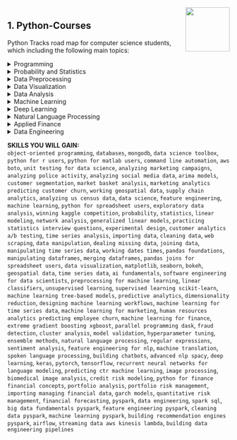 <img align="right" width="100" height="100" src="https://github.com/cs-MohamedAyman/DataCamp-Tracks/blob/master/organizations-logos/datacamp.jpg">

## 1. Python-Courses
Python Tracks road map for computer science students, which including the following main topics:

<details>
	<summary>Programming</summary><table>
	<thead>
		<tr>
			<th width="40%">Course</th>
			<th width="60%">Chapter</th>
			<th>H</th>
			<th>Videos</th>
			<th>Exercises</th>
		</tr>
	</thead>
	<tbody>
			<tr>
				<td rowspan=4 align=center>
<a href="https://learn.datacamp.com/courses/intro-to-python-for-data-science">Introduction to Python</a><br>
				<td align="left">Python Basics</td>
				<td rowspan=4 align="center">4</td>
				<td rowspan=4 align="center">11</td>
				<td rowspan=4 align="center">57</td>
				</td>
			</tr>
			<tr>
				<td align="left">Python Lists</td>
			</tr>
			<tr>
				<td align="left">Functions and Packages</td>
			</tr>
			<tr>
				<td align="left">NumPy</td>
			</tr>
			<tr>
				<td rowspan=4 align=center>
<a href="https://learn.datacamp.com/courses/intermediate-python">Intermediate Python</a><br>
				<td align="left">Dictionaries & Pandas</td>
				<td rowspan=4 align="center">4</td>
				<td rowspan=4 align="center">18</td>
				<td rowspan=4 align="center">87</td>
				</td>
			</tr>
			<tr>
				<td align="left">Logic, Control Flow and Filtering</td>
			</tr>
			<tr>
				<td align="left">Loops</td>
			</tr>
			<tr>
				<td align="left">Case Study: Hacker Statistics</td>
			</tr>
			<tr>
				<td rowspan=3 align=center>
<a href="https://learn.datacamp.com/courses/object-oriented-programming-in-python">Object-Oriented Programming in Python</a><br>
				<td align="left">Inheritance and Polymorphism</td>
				<td rowspan=3 align="center">4</td>
				<td rowspan=3 align="center">13</td>
				<td rowspan=3 align="center">44</td>
				</td>
			</tr>
			<tr>
				<td align="left">Integrating with Standard Python</td>
			</tr>
			<tr>
				<td align="left">Best Practices of Class Design</td>
			</tr>
			<tr>
				<td rowspan=3 align=center>
<a href="https://learn.datacamp.com/courses/writing-functions-in-python">Writing Functions in Python</a><br>
				<td align="left">Context Managers</td>
				<td rowspan=3 align="center">4</td>
				<td rowspan=3 align="center">15</td>
				<td rowspan=3 align="center">46</td>
				</td>
			</tr>
			<tr>
				<td align="left">Decorators</td>
			</tr>
			<tr>
				<td align="left">More on Decorators</td>
			</tr>
			<tr>
				<td rowspan=3 align=center>
<a href="https://learn.datacamp.com/courses/working-with-the-class-system-in-python">Working with the Class System in Python</a><br>
				<td align="left">Deep dive into classes and objects</td>
				<td rowspan=3 align="center">4</td>
				<td rowspan=3 align="center">14</td>
				<td rowspan=3 align="center">48</td>
				</td>
			</tr>
			<tr>
				<td align="left">Fancy classes, fancy objects</td>
			</tr>
			<tr>
				<td align="left">Inheritance, polymorphism and composition</td>
			</tr>
			<tr>
				<td rowspan=3 align=center>
<a href="https://learn.datacamp.com/courses/writing-efficient-python-code">Writing Efficient Python Code</a><br>
				<td align="left">Timing and profiling code</td>
				<td rowspan=3 align="center">4</td>
				<td rowspan=3 align="center">15</td>
				<td rowspan=3 align="center">53</td>
				</td>
			</tr>
			<tr>
				<td align="left">Gaining efficiencies</td>
			</tr>
			<tr>
				<td align="left">Basic pandas optimizations</td>
			</tr>
			<tr>
				<td rowspan=3 align=center>
<a href="https://learn.datacamp.com/courses/practicing-coding-interview-questions-in-python">Practicing Coding Interview Questions in Python</a><br>
				<td align="left">Iterable objects and representatives</td>
				<td rowspan=3 align="center">4</td>
				<td rowspan=3 align="center">16</td>
				<td rowspan=3 align="center">61</td>
				</td>
			</tr>
			<tr>
				<td align="left">Functions and lambda expressions</td>
			</tr>
			<tr>
				<td align="left">Python for scientific computing</td>
			</tr>
			<tr>
				<td rowspan=4 align=center>
<a href="https://learn.datacamp.com/courses/introduction-to-relational-databases-in-python">Introduction to Databases in Python</a><br>
				<td align="left">Applying Filtering, Ordering and Grouping to Queries</td>
				<td rowspan=4 align="center">4</td>
				<td rowspan=4 align="center">20</td>
				<td rowspan=4 align="center">66</td>
				</td>
			</tr>
			<tr>
				<td align="left">Advanced SQLAlchemy Queries</td>
			</tr>
			<tr>
				<td align="left">Creating and Manipulating your own Databases</td>
			</tr>
			<tr>
				<td align="left">Putting it all together</td>
			</tr>
			<tr>
				<td rowspan=3 align=center>
<a href="https://learn.datacamp.com/courses/introduction-to-using-mongodb-for-data-science-with-python">Introduction to MongoDB in Python</a><br>
				<td align="left">Working with Distinct Values and Sets</td>
				<td rowspan=3 align="center">4</td>
				<td rowspan=3 align="center">16</td>
				<td rowspan=3 align="center">60</td>
				</td>
			</tr>
			<tr>
				<td align="left">Get Only What You Need, and Fast</td>
			</tr>
			<tr>
				<td align="left">Aggregation Pipelines: Let the Server Do It For You</td>
			</tr>
			<tr>
				<td rowspan=2 align=center>
<a href="https://learn.datacamp.com/courses/python-data-science-toolbox-part-1">Python Data Science Toolbox (Part 1)</a><br>
				<td align="left">Default arguments, variable-length arguments and scope</td>
				<td rowspan=2 align="center">3</td>
				<td rowspan=2 align="center">12</td>
				<td rowspan=2 align="center">46</td>
				</td>
			</tr>
			<tr>
				<td align="left">Lambda functions and error-handling</td>
			</tr>
			<tr>
				<td rowspan=2 align=center>
<a href="https://learn.datacamp.com/courses/python-data-science-toolbox-part-2">Python Data Science Toolbox (Part 2)</a><br>
				<td align="left">List comprehensions and generators</td>
				<td rowspan=2 align="center">4</td>
				<td rowspan=2 align="center">12</td>
				<td rowspan=2 align="center">46</td>
				</td>
			</tr>
			<tr>
				<td align="left">Bringing it all together!</td>
			</tr>
			<tr>
				<td rowspan=4 align=center>
<a href="https://learn.datacamp.com/courses/data-types-for-data-science-in-python">Data Types for Data Science in Python</a><br>
				<td align="left">Dictionaries - the root of Python</td>
				<td rowspan=4 align="center">4</td>
				<td rowspan=4 align="center">18</td>
				<td rowspan=4 align="center">58</td>
				</td>
			</tr>
			<tr>
				<td align="left">Meet the collections module</td>
			</tr>
			<tr>
				<td align="left">Handling Dates and Times</td>
			</tr>
			<tr>
				<td align="left">Answering Data Science Questions</td>
			</tr>
			<tr>
				<td rowspan=4 align=center>
<a href="https://learn.datacamp.com/courses/python-for-r-users">Python for R Users</a><br>
				<td align="left">Control flow, Loops, and Functions</td>
				<td rowspan=4 align="center">5</td>
				<td rowspan=4 align="center">15</td>
				<td rowspan=4 align="center">57</td>
				</td>
			</tr>
			<tr>
				<td align="left">Pandas</td>
			</tr>
			<tr>
				<td align="left">Plotting</td>
			</tr>
			<tr>
				<td align="left">Capstone</td>
			</tr>
			<tr>
				<td rowspan=3 align=center>
<a href="https://learn.datacamp.com/courses/python-for-matlab-users">Python for MATLAB Users</a><br>
				<td align="left">NumPy and Matplotlib</td>
				<td rowspan=3 align="center">4</td>
				<td rowspan=3 align="center">15</td>
				<td rowspan=3 align="center">51</td>
				</td>
			</tr>
			<tr>
				<td align="left">Dictionaries and pandas</td>
			</tr>
			<tr>
				<td align="left">Control Flow and Loops</td>
			</tr>
			<tr>
				<td rowspan=3 align=center>
<a href="https://learn.datacamp.com/courses/command-line-automation-in-python">Command Line Automation in Python</a><br>
				<td align="left">Shell commands with subprocess</td>
				<td rowspan=3 align="center">4</td>
				<td rowspan=3 align="center">16</td>
				<td rowspan=3 align="center">51</td>
				</td>
			</tr>
			<tr>
				<td align="left">Walking the file system</td>
			</tr>
			<tr>
				<td align="left">Command line functions</td>
			</tr>
			<tr>
				<td rowspan=3 align=center>
<a href="https://learn.datacamp.com/courses/introduction-to-aws-boto-in-python">Introduction to AWS Boto in Python</a><br>
				<td align="left">Sharing Files Securely.</td>
				<td rowspan=3 align="center">4</td>
				<td rowspan=3 align="center">15</td>
				<td rowspan=3 align="center">54</td>
				</td>
			</tr>
			<tr>
				<td align="left">Reporting and Notifying!</td>
			</tr>
			<tr>
				<td align="left">Pattern Rekognition</td>
			</tr>
			<tr>
				<td rowspan=3 align=center>
<a href="https://learn.datacamp.com/courses/unit-testing-for-data-science-in-python">Unit Testing for Data Science in Python</a><br>
				<td align="left">Intermediate unit testing</td>
				<td rowspan=3 align="center">4</td>
				<td rowspan=3 align="center">17</td>
				<td rowspan=3 align="center">55</td>
				</td>
			</tr>
			<tr>
				<td align="left">Test Organization and Execution</td>
			</tr>
			<tr>
				<td align="left">Testing Models, Plots and Much More</td>
			</tr>
	</tbody>
	</table>
</details>
<details>
	<summary>Probability and Statistics</summary><table>
	<thead>
		<tr>
			<th width="40%">Course</th>
			<th width="60%">Chapter</th>
			<th>H</th>
			<th>Videos</th>
			<th>Exercises</th>
		</tr>
	</thead>
	<tbody>
			<tr>
				<td rowspan=3 align=center>
<a href="https://learn.datacamp.com/courses/foundations-of-probability-in-python">Foundations of Probability in Python</a><br>
				<td align="left">Calculate some probabilities</td>
				<td rowspan=3 align="center">5</td>
				<td rowspan=3 align="center">16</td>
				<td rowspan=3 align="center">61</td>
				</td>
			</tr>
			<tr>
				<td align="left">Important probability distributions</td>
			</tr>
			<tr>
				<td align="left">Probability meets statistics</td>
			</tr>
			<tr>
				<td rowspan=3 align=center>
<a href="https://learn.datacamp.com/courses/introduction-to-statistics-in-python">Introduction to Statistics in Python</a><br>
				<td align="left">Random Numbers and Probability</td>
				<td rowspan=3 align="center">4</td>
				<td rowspan=3 align="center">15</td>
				<td rowspan=3 align="center">54</td>
				</td>
			</tr>
			<tr>
				<td align="left">More Distributions and the Central Limit Theorem</td>
			</tr>
			<tr>
				<td align="left">Correlation and Experimental Design</td>
			</tr>
			<tr>
				<td rowspan=3 align=center>
<a href="https://learn.datacamp.com/courses/statistical-simulation-in-python">Statistical Simulation in Python</a><br>
				<td align="left">Probability & data generation process</td>
				<td rowspan=3 align="center">4</td>
				<td rowspan=3 align="center">16</td>
				<td rowspan=3 align="center">58</td>
				</td>
			</tr>
			<tr>
				<td align="left">Resampling methods</td>
			</tr>
			<tr>
				<td align="left">Advanced Applications of Simulation</td>
			</tr>
			<tr>
				<td rowspan=3 align=center>
<a href="https://learn.datacamp.com/courses/statistical-thinking-in-python-part-1">Statistical Thinking in Python (Part 1)</a><br>
				<td align="left">Quantitative exploratory data analysis</td>
				<td rowspan=3 align="center">3</td>
				<td rowspan=3 align="center">18</td>
				<td rowspan=3 align="center">61</td>
				</td>
			</tr>
			<tr>
				<td align="left">Thinking probabilistically-- Discrete variables</td>
			</tr>
			<tr>
				<td align="left">Thinking probabilistically-- Continuous variables</td>
			</tr>
			<tr>
				<td rowspan=4 align=center>
<a href="https://learn.datacamp.com/courses/statistical-thinking-in-python-part-2">Statistical Thinking in Python (Part 2)</a><br>
				<td align="left">Bootstrap confidence intervals</td>
				<td rowspan=4 align="center">4</td>
				<td rowspan=4 align="center">15</td>
				<td rowspan=4 align="center">66</td>
				</td>
			</tr>
			<tr>
				<td align="left">Introduction to hypothesis testing</td>
			</tr>
			<tr>
				<td align="left">Hypothesis test examples</td>
			</tr>
			<tr>
				<td align="left">Putting it all together: a case study</td>
			</tr>
			<tr>
				<td rowspan=3 align=center>
<a href="https://learn.datacamp.com/courses/introduction-to-linear-modeling-in-python">Introduction to Linear Modeling in Python</a><br>
				<td align="left">Building Linear Models</td>
				<td rowspan=3 align="center">4</td>
				<td rowspan=3 align="center">16</td>
				<td rowspan=3 align="center">59</td>
				</td>
			</tr>
			<tr>
				<td align="left">Making Model Predictions</td>
			</tr>
			<tr>
				<td align="left">Estimating Model Parameters</td>
			</tr>
			<tr>
				<td rowspan=3 align=center>
<a href="https://learn.datacamp.com/courses/introduction-to-network-analysis-in-python">Introduction to Network Analysis in Python</a><br>
				<td align="left">Important nodes</td>
				<td rowspan=3 align="center">4</td>
				<td rowspan=3 align="center">14</td>
				<td rowspan=3 align="center">50</td>
				</td>
			</tr>
			<tr>
				<td align="left">Structures</td>
			</tr>
			<tr>
				<td align="left">Bringing it all together</td>
			</tr>
			<tr>
				<td rowspan=3 align=center>
<a href="https://learn.datacamp.com/courses/generalized-linear-models-in-python">Generalized Linear Models in Python</a><br>
				<td align="left">Modeling Binary Data</td>
				<td rowspan=3 align="center">5</td>
				<td rowspan=3 align="center">16</td>
				<td rowspan=3 align="center">59</td>
				</td>
			</tr>
			<tr>
				<td align="left">Modeling Count Data</td>
			</tr>
			<tr>
				<td align="left">Multivariable Logistic Regression</td>
			</tr>
			<tr>
				<td rowspan=3 align=center>
<a href="https://learn.datacamp.com/courses/practicing-statistics-interview-questions-in-python">Practicing Statistics Interview Questions in Python</a><br>
				<td align="left">Exploratory Data Analysis</td>
				<td rowspan=3 align="center">4</td>
				<td rowspan=3 align="center">15</td>
				<td rowspan=3 align="center">46</td>
				</td>
			</tr>
			<tr>
				<td align="left">Statistical Experiments and Significance Testing</td>
			</tr>
			<tr>
				<td align="left">Regression and Classification</td>
			</tr>
			<tr>
				<td rowspan=3 align=center>
<a href="https://learn.datacamp.com/courses/experimental-design-in-python">Experimental Design in Python</a><br>
				<td align="left">Design Considerations in Experimental Design</td>
				<td rowspan=3 align="center">4</td>
				<td rowspan=3 align="center">16</td>
				<td rowspan=3 align="center">53</td>
				</td>
			</tr>
			<tr>
				<td align="left">Sample size, Power analysis, and Effect size</td>
			</tr>
			<tr>
				<td align="left">Testing Normality: Parametric and Non-parametric Tests</td>
			</tr>
			<tr>
				<td rowspan=4 align=center>
<a href="https://learn.datacamp.com/courses/case-studies-in-statistical-thinking">Case Studies in Statistical Thinking</a><br>
				<td align="left">Analysis of results of the 2015 FINA World Swimming Championships</td>
				<td rowspan=4 align="center">4</td>
				<td rowspan=4 align="center">16</td>
				<td rowspan=4 align="center">61</td>
				</td>
			</tr>
			<tr>
				<td align="left">The "Current Controversy" of the 2013 World Championships</td>
			</tr>
			<tr>
				<td align="left">Statistical seismology and the Parkfield region</td>
			</tr>
			<tr>
				<td align="left">Earthquakes and oil mining in Oklahoma</td>
			</tr>
			<tr>
				<td rowspan=3 align=center>
<a href="https://learn.datacamp.com/courses/customer-analytics-and-ab-testing-in-python">Customer Analytics and A/B Testing in Python</a><br>
				<td align="left">Exploring and Visualizing Customer Behavior</td>
				<td rowspan=3 align="center">4</td>
				<td rowspan=3 align="center">16</td>
				<td rowspan=3 align="center">49</td>
				</td>
			</tr>
			<tr>
				<td align="left">The Design and Application of A/B Testing</td>
			</tr>
			<tr>
				<td align="left">Analyzing A/B Testing Results</td>
			</tr>
			<tr>
				<td rowspan=4 align=center>
<a href="https://learn.datacamp.com/courses/time-series-analysis-in-python">Time Series Analysis in Python</a><br>
				<td align="left">Some Simple Time Series</td>
				<td rowspan=4 align="center">4</td>
				<td rowspan=4 align="center">17</td>
				<td rowspan=4 align="center">59</td>
				</td>
			</tr>
			<tr>
				<td align="left">Autoregressive (AR) Models</td>
			</tr>
			<tr>
				<td align="left">Moving Average (MA) and ARMA Models</td>
			</tr>
			<tr>
				<td align="left">Putting It All Together</td>
			</tr>
			<tr>
				<td rowspan=3 align=center>
<a href="https://learn.datacamp.com/courses/intermediate-network-analysis-in-python">Intermediate Network Analysis in Python</a><br>
				<td align="left">Graph projections</td>
				<td rowspan=3 align="center">4</td>
				<td rowspan=3 align="center">13</td>
				<td rowspan=3 align="center">46</td>
				</td>
			</tr>
			<tr>
				<td align="left">Comparing graphs & time-dynamic graphs</td>
			</tr>
			<tr>
				<td align="left">Tying it up!</td>
			</tr>
	</tbody>
	</table>
</details>
<details>
	<summary>Data Preprocessing</summary><table>
	<thead>
		<tr>
			<th width="40%">Course</th>
			<th width="60%">Chapter</th>
			<th>H</th>
			<th>Videos</th>
			<th>Exercises</th>
		</tr>
	</thead>
	<tbody>
			<tr>
				<td rowspan=2 align=center>
<a href="https://learn.datacamp.com/courses/introduction-to-importing-data-in-python">Introduction to Importing Data in Python</a><br>
				<td align="left">Importing data from other file types</td>
				<td rowspan=2 align="center">3</td>
				<td rowspan=2 align="center">15</td>
				<td rowspan=2 align="center">54</td>
				</td>
			</tr>
			<tr>
				<td align="left">Working with relational databases in Python</td>
			</tr>
			<tr>
				<td rowspan=2 align=center>
<a href="https://learn.datacamp.com/courses/intermediate-importing-data-in-python">Intermediate Importing Data in Python</a><br>
				<td align="left">Interacting with APIs to import data from the web</td>
				<td rowspan=2 align="center">2</td>
				<td rowspan=2 align="center">7</td>
				<td rowspan=2 align="center">29</td>
				</td>
			</tr>
			<tr>
				<td align="left">Diving deep into the Twitter API</td>
			</tr>
			<tr>
				<td rowspan=3 align=center>
<a href="https://learn.datacamp.com/courses/streamlined-data-ingestion-with-pandas">Streamlined Data Ingestion with pandas</a><br>
				<td align="left">Importing Data From Excel Files</td>
				<td rowspan=3 align="center">4</td>
				<td rowspan=3 align="center">16</td>
				<td rowspan=3 align="center">53</td>
				</td>
			</tr>
			<tr>
				<td align="left">Importing Data from Databases</td>
			</tr>
			<tr>
				<td align="left">Importing JSON Data and Working with APIs</td>
			</tr>
			<tr>
				<td rowspan=3 align=center>
<a href="https://learn.datacamp.com/courses/cleaning-data-in-python">Cleaning Data in Python</a><br>
				<td align="left">Text and categorical data problems</td>
				<td rowspan=3 align="center">4</td>
				<td rowspan=3 align="center">13</td>
				<td rowspan=3 align="center">44</td>
				</td>
			</tr>
			<tr>
				<td align="left">Advanced data problems</td>
			</tr>
			<tr>
				<td align="left">Record linkage</td>
			</tr>
			<tr>
				<td rowspan=3 align=center>
<a href="https://learn.datacamp.com/courses/web-scraping-with-python">Web Scraping in Python</a><br>
				<td align="left">XPaths and Selectors</td>
				<td rowspan=3 align="center">4</td>
				<td rowspan=3 align="center">17</td>
				<td rowspan=3 align="center">56</td>
				</td>
			</tr>
			<tr>
				<td align="left">CSS Locators, Chaining, and Responses</td>
			</tr>
			<tr>
				<td align="left">Spiders</td>
			</tr>
			<tr>
				<td rowspan=3 align=center>
<a href="https://learn.datacamp.com/courses/data-manipulation-with-pandas">Data Manipulation with pandas</a><br>
				<td align="left">Aggregating Data</td>
				<td rowspan=3 align="center">4</td>
				<td rowspan=3 align="center">15</td>
				<td rowspan=3 align="center">56</td>
				</td>
			</tr>
			<tr>
				<td align="left">Slicing and Indexing</td>
			</tr>
			<tr>
				<td align="left">Creating and Visualizing DataFrames</td>
			</tr>
			<tr>
				<td rowspan=3 align=center>
<a href="https://learn.datacamp.com/courses/dealing-with-missing-data-in-python">Dealing with Missing Data in Python</a><br>
				<td align="left">Does Missingness Have A Pattern?</td>
				<td rowspan=3 align="center">4</td>
				<td rowspan=3 align="center">14</td>
				<td rowspan=3 align="center">46</td>
				</td>
			</tr>
			<tr>
				<td align="left">Imputation Techniques</td>
			</tr>
			<tr>
				<td align="left">Advanced Imputation Techniques</td>
			</tr>
			<tr>
				<td rowspan=3 align=center>
<a href="https://learn.datacamp.com/courses/joining-data-with-pandas">Joining Data with pandas</a><br>
				<td align="left">Merging Tables With Different Join Types</td>
				<td rowspan=3 align="center">4</td>
				<td rowspan=3 align="center">15</td>
				<td rowspan=3 align="center">52</td>
				</td>
			</tr>
			<tr>
				<td align="left">Advanced Merging and Concatenating</td>
			</tr>
			<tr>
				<td align="left">Merging Ordered and Time-Series Data</td>
			</tr>
			<tr>
				<td rowspan=3 align=center>
<a href="https://learn.datacamp.com/courses/manipulating-time-series-data-in-python">Manipulating Time Series Data in Python</a><br>
				<td align="left">Basic Time Series Metrics & Resampling</td>
				<td rowspan=3 align="center">4</td>
				<td rowspan=3 align="center">16</td>
				<td rowspan=3 align="center">55</td>
				</td>
			</tr>
			<tr>
				<td align="left">Window Functions: Rolling & Expanding Metrics</td>
			</tr>
			<tr>
				<td align="left">Putting it all together: Building a value-weighted index</td>
			</tr>
			<tr>
				<td rowspan=3 align=center>
<a href="https://learn.datacamp.com/courses/working-with-dates-and-times-in-python">Working with Dates and Times in Python</a><br>
				<td align="left">Combining Dates and Times</td>
				<td rowspan=3 align="center">4</td>
				<td rowspan=3 align="center">14</td>
				<td rowspan=3 align="center">48</td>
				</td>
			</tr>
			<tr>
				<td align="left">Time Zones and Daylight Saving</td>
			</tr>
			<tr>
				<td align="left">Easy and Powerful: Dates and Times in Pandas</td>
			</tr>
			<tr>
				<td rowspan=3 align=center>
<a href="https://learn.datacamp.com/courses/writing-efficient-code-with-pandas">Writing Efficient Code with pandas</a><br>
				<td align="left">Replacing values in a DataFrame</td>
				<td rowspan=3 align="center">4</td>
				<td rowspan=3 align="center">14</td>
				<td rowspan=3 align="center">45</td>
				</td>
			</tr>
			<tr>
				<td align="left">Efficient iterating</td>
			</tr>
			<tr>
				<td align="left">Data manipulation using .groupby()</td>
			</tr>
			<tr>
				<td rowspan=3 align=center>
<a href="https://learn.datacamp.com/courses/pandas-foundations">pandas Foundations</a><br>
				<td align="left">Exploratory data analysis</td>
				<td rowspan=3 align="center">4</td>
				<td rowspan=3 align="center">15</td>
				<td rowspan=3 align="center">62</td>
				</td>
			</tr>
			<tr>
				<td align="left">Time series in pandas</td>
			</tr>
			<tr>
				<td align="left">Case Study - Sunlight in Austin</td>
			</tr>
			<tr>
				<td rowspan=4 align=center>
<a href="https://learn.datacamp.com/courses/manipulating-dataframes-with-pandas">Manipulating DataFrames with pandas</a><br>
				<td align="left">Advanced indexing</td>
				<td rowspan=4 align="center">4</td>
				<td rowspan=4 align="center">19</td>
				<td rowspan=4 align="center">75</td>
				</td>
			</tr>
			<tr>
				<td align="left">Rearranging and reshaping data</td>
			</tr>
			<tr>
				<td align="left">Grouping data</td>
			</tr>
			<tr>
				<td align="left">Bringing it all together</td>
			</tr>
			<tr>
				<td rowspan=3 align=center>
<a href="https://learn.datacamp.com/courses/merging-dataframes-with-pandas">Merging DataFrames with pandas</a><br>
				<td align="left">Concatenating data</td>
				<td rowspan=3 align="center">4</td>
				<td rowspan=3 align="center">14</td>
				<td rowspan=3 align="center">56</td>
				</td>
			</tr>
			<tr>
				<td align="left">Merging data</td>
			</tr>
			<tr>
				<td align="left">Case Study - Summer Olympics</td>
			</tr>
			<tr>
				<td rowspan=3 align=center>
<a href="https://learn.datacamp.com/courses/pandas-joins-for-spreadsheet-users">Pandas Joins for Spreadsheet Users</a><br>
				<td align="left">VLOOKUP-style joins</td>
				<td rowspan=3 align="center">4</td>
				<td rowspan=3 align="center">12</td>
				<td rowspan=3 align="center">44</td>
				</td>
			</tr>
			<tr>
				<td align="left">One-to-many joins</td>
			</tr>
			<tr>
				<td align="left">Advanced joins</td>
			</tr>
	</tbody>
	</table>
</details>
<details>
	<summary>Data Visualization</summary><table>
	<thead>
		<tr>
			<th width="40%">Course</th>
			<th width="60%">Chapter</th>
			<th>H</th>
			<th>Videos</th>
			<th>Exercises</th>
		</tr>
	</thead>
	<tbody>
			<tr>
				<td rowspan=3 align=center>
<a href="https://learn.datacamp.com/courses/introduction-to-data-visualization-in-python">Introduction to Data Visualization in Python</a><br>
				<td align="left">Plotting 2D arrays</td>
				<td rowspan=3 align="center">4</td>
				<td rowspan=3 align="center">14</td>
				<td rowspan=3 align="center">58</td>
				</td>
			</tr>
			<tr>
				<td align="left">Statistical plots with Seaborn</td>
			</tr>
			<tr>
				<td align="left">Analyzing time series and images</td>
			</tr>
			<tr>
				<td rowspan=3 align=center>
<a href="https://learn.datacamp.com/courses/introduction-to-data-visualization-with-matplotlib">Introduction to Data Visualization with Matplotlib</a><br>
				<td align="left">Plotting time-series</td>
				<td rowspan=3 align="center">4</td>
				<td rowspan=3 align="center">14</td>
				<td rowspan=3 align="center">44</td>
				</td>
			</tr>
			<tr>
				<td align="left">Quantitative comparisons and statistical visualizations</td>
			</tr>
			<tr>
				<td align="left">Sharing visualizations with others</td>
			</tr>
			<tr>
				<td rowspan=3 align=center>
<a href="https://learn.datacamp.com/courses/introduction-to-data-visualization-with-seaborn">Introduction to Data Visualization with Seaborn</a><br>
				<td align="left">Visualizing Two Quantitative Variables</td>
				<td rowspan=3 align="center">4</td>
				<td rowspan=3 align="center">14</td>
				<td rowspan=3 align="center">44</td>
				</td>
			</tr>
			<tr>
				<td align="left">Visualizing a Categorical and a Quantitative Variable</td>
			</tr>
			<tr>
				<td align="left">Customizing Seaborn Plots</td>
			</tr>
			<tr>
				<td rowspan=3 align=center>
<a href="https://learn.datacamp.com/courses/intermediate-data-visualization-with-seaborn">Intermediate Data Visualization with Seaborn</a><br>
				<td align="left">Customizing Seaborn Plots</td>
				<td rowspan=3 align="center">4</td>
				<td rowspan=3 align="center">13</td>
				<td rowspan=3 align="center">50</td>
				</td>
			</tr>
			<tr>
				<td align="left">Additional Plot Types</td>
			</tr>
			<tr>
				<td align="left">Creating Plots on Data Aware Grids</td>
			</tr>
			<tr>
				<td rowspan=3 align=center>
<a href="https://learn.datacamp.com/courses/improving-your-data-visualizations-in-python">Improving Your Data Visualizations in Python</a><br>
				<td align="left">Using color in your visualizations</td>
				<td rowspan=3 align="center">4</td>
				<td rowspan=3 align="center">15</td>
				<td rowspan=3 align="center">54</td>
				</td>
			</tr>
			<tr>
				<td align="left">Showing uncertainty</td>
			</tr>
			<tr>
				<td align="left">Visualization in the data science workflow</td>
			</tr>
			<tr>
				<td rowspan=3 align=center>
<a href="https://learn.datacamp.com/courses/interactive-data-visualization-with-bokeh">Interactive Data Visualization with Bokeh</a><br>
				<td align="left">Layouts, Interactions, and Annotations</td>
				<td rowspan=3 align="center">4</td>
				<td rowspan=3 align="center">17</td>
				<td rowspan=3 align="center">63</td>
				</td>
			</tr>
			<tr>
				<td align="left">Building interactive apps with Bokeh</td>
			</tr>
			<tr>
				<td align="left">Putting It All Together! A Case Study</td>
			</tr>
			<tr>
				<td rowspan=3 align=center>
<a href="https://learn.datacamp.com/courses/visualizing-geospatial-data-in-python">Visualizing Geospatial Data in Python</a><br>
				<td align="left">Creating and joining GeoDataFrames</td>
				<td rowspan=3 align="center">4</td>
				<td rowspan=3 align="center">14</td>
				<td rowspan=3 align="center">51</td>
				</td>
			</tr>
			<tr>
				<td align="left">GeoSeries and folium</td>
			</tr>
			<tr>
				<td align="left">Creating a choropleth building permit density in Nashville</td>
			</tr>
			<tr>
				<td rowspan=4 align=center>
<a href="https://learn.datacamp.com/courses/visualizing-time-series-data-in-python">Visualizing Time Series Data in Python</a><br>
				<td align="left">Summary Statistics and Diagnostics</td>
				<td rowspan=4 align="center">4</td>
				<td rowspan=4 align="center">17</td>
				<td rowspan=4 align="center">59</td>
				</td>
			</tr>
			<tr>
				<td align="left">Seasonality, Trend and Noise</td>
			</tr>
			<tr>
				<td align="left">Work with Multiple Time Series</td>
			</tr>
			<tr>
				<td align="left">Case Study</td>
			</tr>
	</tbody>
	</table>
</details>
<details>
	<summary>Data Analysis</summary><table>
	<thead>
		<tr>
			<th width="40%">Course</th>
			<th width="60%">Chapter</th>
			<th>H</th>
			<th>Videos</th>
			<th>Exercises</th>
		</tr>
	</thead>
	<tbody>
			<tr>
				<td rowspan=3 align=center>
<a href="https://learn.datacamp.com/courses/analyzing-marketing-campaigns-with-pandas">Analyzing Marketing Campaigns with pandas</a><br>
				<td align="left">Exploratory Analysis & Summary Statistics</td>
				<td rowspan=3 align="center">4</td>
				<td rowspan=3 align="center">14</td>
				<td rowspan=3 align="center">53</td>
				</td>
			</tr>
			<tr>
				<td align="left">Conversion Attribution</td>
			</tr>
			<tr>
				<td align="left">Personalization A/B Test</td>
			</tr>
			<tr>
				<td rowspan=3 align=center>
<a href="https://learn.datacamp.com/courses/analyzing-police-activity-with-pandas">Analyzing Police Activity with pandas</a><br>
				<td align="left">Exploring the relationship between gender and policing</td>
				<td rowspan=3 align="center">4</td>
				<td rowspan=3 align="center">16</td>
				<td rowspan=3 align="center">50</td>
				</td>
			</tr>
			<tr>
				<td align="left">Visual exploratory data analysis</td>
			</tr>
			<tr>
				<td align="left">Analyzing the effect of weather on policing</td>
			</tr>
			<tr>
				<td rowspan=3 align=center>
<a href="https://learn.datacamp.com/courses/analyzing-social-media-data-in-python">Analyzing Social Media Data in Python</a><br>
				<td align="left">Processing Twitter text</td>
				<td rowspan=3 align="center">4</td>
				<td rowspan=3 align="center">14</td>
				<td rowspan=3 align="center">51</td>
				</td>
			</tr>
			<tr>
				<td align="left">Twitter Networks</td>
			</tr>
			<tr>
				<td align="left">Putting Twitter data on the map</td>
			</tr>
			<tr>
				<td rowspan=3 align=center>
<a href="https://learn.datacamp.com/courses/arima-models-in-python">ARIMA Models in Python</a><br>
				<td align="left">Fitting the Future</td>
				<td rowspan=3 align="center">4</td>
				<td rowspan=3 align="center">15</td>
				<td rowspan=3 align="center">57</td>
				</td>
			</tr>
			<tr>
				<td align="left">The Best of the Best Models</td>
			</tr>
			<tr>
				<td align="left">Seasonal ARIMA Models</td>
			</tr>
			<tr>
				<td rowspan=3 align=center>
<a href="https://learn.datacamp.com/courses/customer-segmentation-in-python">Customer Segmentation in Python</a><br>
				<td align="left">Recency, Frequency, Monetary Value analysis</td>
				<td rowspan=3 align="center">4</td>
				<td rowspan=3 align="center">17</td>
				<td rowspan=3 align="center">55</td>
				</td>
			</tr>
			<tr>
				<td align="left">Data pre-processing for clustering</td>
			</tr>
			<tr>
				<td align="left">Customer Segmentation with K-means</td>
			</tr>
			<tr>
				<td rowspan=3 align=center>
<a href="https://learn.datacamp.com/courses/market-basket-analysis-in-python">Market Basket Analysis in Python</a><br>
				<td align="left">Association Rules</td>
				<td rowspan=3 align="center">4</td>
				<td rowspan=3 align="center">15</td>
				<td rowspan=3 align="center">52</td>
				</td>
			</tr>
			<tr>
				<td align="left">Aggregation and Pruning</td>
			</tr>
			<tr>
				<td align="left">Visualizing Rules</td>
			</tr>
			<tr>
				<td rowspan=3 align=center>
<a href="https://learn.datacamp.com/courses/marketing-analytics-predicting-customer-churn-in-python">Marketing Analytics: Predicting Customer Churn in Python</a><br>
				<td align="left">Preprocessing for Churn Modeling</td>
				<td rowspan=3 align="center">4</td>
				<td rowspan=3 align="center">13</td>
				<td rowspan=3 align="center">45</td>
				</td>
			</tr>
			<tr>
				<td align="left">Churn Prediction</td>
			</tr>
			<tr>
				<td align="left">Model Tuning</td>
			</tr>
			<tr>
				<td rowspan=3 align=center>
<a href="https://learn.datacamp.com/courses/working-with-geospatial-data-in-python">Working with Geospatial Data in Python</a><br>
				<td align="left">Spatial relationships</td>
				<td rowspan=3 align="center">4</td>
				<td rowspan=3 align="center">16</td>
				<td rowspan=3 align="center">53</td>
				</td>
			</tr>
			<tr>
				<td align="left">Projecting and transforming geometries</td>
			</tr>
			<tr>
				<td align="left">Putting it all together - Artisanal mining sites case study</td>
			</tr>
			<tr>
				<td rowspan=3 align=center>
<a href="https://learn.datacamp.com/courses/supply-chain-analytics-in-python">Supply Chain Analytics in Python</a><br>
				<td align="left">Modeling in PuLP</td>
				<td rowspan=3 align="center">4</td>
				<td rowspan=3 align="center">16</td>
				<td rowspan=3 align="center">48</td>
				</td>
			</tr>
			<tr>
				<td align="left">Solve and evaluate model</td>
			</tr>
			<tr>
				<td align="left">Sensitivity and simulation testing of model</td>
			</tr>
			<tr>
				<td rowspan=3 align=center>
<a href="https://learn.datacamp.com/courses/intermediate-predictive-analytics-in-python">Intermediate Predictive Analytics in Python</a><br>
				<td align="left">Creating variables</td>
				<td rowspan=3 align="center">4</td>
				<td rowspan=3 align="center">15</td>
				<td rowspan=3 align="center">56</td>
				</td>
			</tr>
			<tr>
				<td align="left">Data preparation</td>
			</tr>
			<tr>
				<td align="left">Advanced base table concepts</td>
			</tr>
			<tr>
				<td rowspan=3 align=center>
<a href="https://learn.datacamp.com/courses/analyzing-us-census-data-in-python">Analyzing US Census Data in Python</a><br>
				<td align="left">American Community Survey</td>
				<td rowspan=3 align="center">5</td>
				<td rowspan=3 align="center">16</td>
				<td rowspan=3 align="center">57</td>
				</td>
			</tr>
			<tr>
				<td align="left">Measuring Segregation</td>
			</tr>
			<tr>
				<td align="left">Exploring Census Topics</td>
			</tr>
			<tr>
				<td rowspan=3 align=center>
<a href="https://learn.datacamp.com/courses/introduction-to-data-science-in-python">Introduction to Data Science in Python</a><br>
				<td align="left">Loading Data in pandas</td>
				<td rowspan=3 align="center">4</td>
				<td rowspan=3 align="center">13</td>
				<td rowspan=3 align="center">44</td>
				</td>
			</tr>
			<tr>
				<td align="left">Plotting Data with matplotlib</td>
			</tr>
			<tr>
				<td align="left">Different Types of Plots</td>
			</tr>
			<tr>
				<td rowspan=3 align=center>
<a href="https://learn.datacamp.com/courses/feature-engineering-for-machine-learning-in-python">Feature Engineering for Machine Learning in Python</a><br>
				<td align="left">Dealing with Messy Data</td>
				<td rowspan=3 align="center">4</td>
				<td rowspan=3 align="center">16</td>
				<td rowspan=3 align="center">53</td>
				</td>
			</tr>
			<tr>
				<td align="left">Conforming to Statistical Assumptions</td>
			</tr>
			<tr>
				<td align="left">Dealing with Text Data</td>
			</tr>
			<tr>
				<td rowspan=3 align=center>
<a href="https://learn.datacamp.com/courses/creating-robust-workflows-in-python">Creating Robust Workflows in Python</a><br>
				<td align="left">Documentation and Tests</td>
				<td rowspan=3 align="center">4</td>
				<td rowspan=3 align="center">16</td>
				<td rowspan=3 align="center">47</td>
				</td>
			</tr>
			<tr>
				<td align="left">Shell superpowers</td>
			</tr>
			<tr>
				<td align="left">Projects, pipelines, and parallelism</td>
			</tr>
			<tr>
				<td rowspan=3 align=center>
<a href="https://learn.datacamp.com/courses/python-for-spreadsheet-users">Python for Spreadsheet Users</a><br>
				<td align="left">Pivoting in Python</td>
				<td rowspan=3 align="center">4</td>
				<td rowspan=3 align="center">13</td>
				<td rowspan=3 align="center">48</td>
				</td>
			</tr>
			<tr>
				<td align="left">Working with Multiple Sheets</td>
			</tr>
			<tr>
				<td align="left">Plotting Data</td>
			</tr>
			<tr>
				<td rowspan=3 align=center>
<a href="https://learn.datacamp.com/courses/exploratory-data-analysis-in-python">Exploratory Data Analysis in Python</a><br>
				<td align="left">Distributions</td>
				<td rowspan=3 align="center">4</td>
				<td rowspan=3 align="center">16</td>
				<td rowspan=3 align="center">52</td>
				</td>
			</tr>
			<tr>
				<td align="left">Relationships</td>
			</tr>
			<tr>
				<td align="left">Multivariate Thinking</td>
			</tr>
			<tr>
				<td rowspan=3 align=center>
<a href="https://learn.datacamp.com/courses/winning-a-kaggle-competition-in-python">Winning a Kaggle Competition in Python</a><br>
				<td align="left">Dive into the Competition</td>
				<td rowspan=3 align="center">4</td>
				<td rowspan=3 align="center">16</td>
				<td rowspan=3 align="center">52</td>
				</td>
			</tr>
			<tr>
				<td align="left">Feature Engineering</td>
			</tr>
			<tr>
				<td align="left">Modeling</td>
			</tr>
	</tbody>
	</table>
</details>
<details>
	<summary>Machine Learning</summary><table>
	<thead>
		<tr>
			<th width="40%">Course</th>
			<th width="60%">Chapter</th>
			<th>H</th>
			<th>Videos</th>
			<th>Exercises</th>
		</tr>
	</thead>
	<tbody>
			<tr>
				<td rowspan=3 align=center>
<a href="https://learn.datacamp.com/courses/ai-fundamentals">AI Fundamentals</a><br>
				<td align="left">Supervised Learning</td>
				<td rowspan=3 align="center">4</td>
				<td rowspan=3 align="center">14</td>
				<td rowspan=3 align="center">49</td>
				</td>
			</tr>
			<tr>
				<td align="left">Unsupervised Learning</td>
			</tr>
			<tr>
				<td align="left">Deep Learning & Beyond</td>
			</tr>
			<tr>
				<td rowspan=3 align=center>
<a href="https://learn.datacamp.com/courses/software-engineering-for-data-scientists-in-python">Software Engineering for Data Scientists in Python</a><br>
				<td align="left">Writing a Python Module</td>
				<td rowspan=3 align="center">4</td>
				<td rowspan=3 align="center">15</td>
				<td rowspan=3 align="center">51</td>
				</td>
			</tr>
			<tr>
				<td align="left">Utilizing Classes</td>
			</tr>
			<tr>
				<td align="left">Maintainability</td>
			</tr>
			<tr>
				<td rowspan=4 align=center>
<a href="https://learn.datacamp.com/courses/preprocessing-for-machine-learning-in-python">Preprocessing for Machine Learning in Python</a><br>
				<td align="left">Standardizing Data</td>
				<td rowspan=4 align="center">4</td>
				<td rowspan=4 align="center">20</td>
				<td rowspan=4 align="center">62</td>
				</td>
			</tr>
			<tr>
				<td align="left">Feature Engineering</td>
			</tr>
			<tr>
				<td align="left">Selecting features for modeling</td>
			</tr>
			<tr>
				<td align="left">Putting it all together</td>
			</tr>
			<tr>
				<td rowspan=3 align=center>
<a href="https://learn.datacamp.com/courses/linear-classifiers-in-python">Linear Classifiers in Python</a><br>
				<td align="left">Loss functions</td>
				<td rowspan=3 align="center">4</td>
				<td rowspan=3 align="center">13</td>
				<td rowspan=3 align="center">44</td>
				</td>
			</tr>
			<tr>
				<td align="left">Logistic regression</td>
			</tr>
			<tr>
				<td align="left">Support Vector Machines</td>
			</tr>
			<tr>
				<td rowspan=3 align=center>
<a href="https://learn.datacamp.com/courses/unsupervised-learning-in-python">Unsupervised Learning in Python</a><br>
				<td align="left">Visualization with hierarchical clustering and t-SNE</td>
				<td rowspan=3 align="center">4</td>
				<td rowspan=3 align="center">13</td>
				<td rowspan=3 align="center">52</td>
				</td>
			</tr>
			<tr>
				<td align="left">Decorrelating your data and dimension reduction</td>
			</tr>
			<tr>
				<td align="left">Discovering interpretable features</td>
			</tr>
			<tr>
				<td rowspan=3 align=center>
<a href="https://learn.datacamp.com/courses/supervised-learning-with-scikit-learn">Supervised Learning with scikit-learn</a><br>
				<td align="left">Regression</td>
				<td rowspan=3 align="center">4</td>
				<td rowspan=3 align="center">17</td>
				<td rowspan=3 align="center">54</td>
				</td>
			</tr>
			<tr>
				<td align="left">Fine-tuning your model</td>
			</tr>
			<tr>
				<td align="left">Preprocessing and pipelines</td>
			</tr>
			<tr>
				<td rowspan=4 align=center>
<a href="https://learn.datacamp.com/courses/machine-learning-with-tree-based-models-in-python">Machine Learning with Tree-Based Models in Python</a><br>
				<td align="left">The Bias-Variance Tradeoff</td>
				<td rowspan=4 align="center">5</td>
				<td rowspan=4 align="center">15</td>
				<td rowspan=4 align="center">57</td>
				</td>
			</tr>
			<tr>
				<td align="left">Bagging and Random Forests</td>
			</tr>
			<tr>
				<td align="left">Boosting</td>
			</tr>
			<tr>
				<td align="left">Model Tuning</td>
			</tr>
			<tr>
				<td rowspan=3 align=center>
<a href="https://learn.datacamp.com/courses/introduction-to-predictive-analytics-in-python">Introduction to Predictive Analytics in Python</a><br>
				<td align="left">Forward stepwise variable selection for logistic regression</td>
				<td rowspan=3 align="center">4</td>
				<td rowspan=3 align="center">14</td>
				<td rowspan=3 align="center">52</td>
				</td>
			</tr>
			<tr>
				<td align="left">Explaining model performance to business</td>
			</tr>
			<tr>
				<td align="left">Interpreting and explaining models</td>
			</tr>
			<tr>
				<td rowspan=3 align=center>
<a href="https://learn.datacamp.com/courses/dimensionality-reduction-in-python">Dimensionality Reduction in Python</a><br>
				<td align="left">Feature selection I, selecting for feature information</td>
				<td rowspan=3 align="center">4</td>
				<td rowspan=3 align="center">16</td>
				<td rowspan=3 align="center">58</td>
				</td>
			</tr>
			<tr>
				<td align="left">Feature selection II, selecting for model accuracy</td>
			</tr>
			<tr>
				<td align="left">Feature extraction</td>
			</tr>
			<tr>
				<td rowspan=3 align=center>
<a href="https://learn.datacamp.com/courses/designing-machine-learning-workflows-in-python">Designing Machine Learning Workflows in Python</a><br>
				<td align="left">The Human in the Loop</td>
				<td rowspan=3 align="center">4</td>
				<td rowspan=3 align="center">16</td>
				<td rowspan=3 align="center">51</td>
				</td>
			</tr>
			<tr>
				<td align="left">Model Lifecycle Management</td>
			</tr>
			<tr>
				<td align="left">Unsupervised Workflows</td>
			</tr>
			<tr>
				<td rowspan=3 align=center>
<a href="https://learn.datacamp.com/courses/case-study-school-budgeting-with-machine-learning-in-python">Case Study: School Budgeting with Machine Learning in Python</a><br>
				<td align="left">Creating a simple first model</td>
				<td rowspan=3 align="center">4</td>
				<td rowspan=3 align="center">15</td>
				<td rowspan=3 align="center">51</td>
				</td>
			</tr>
			<tr>
				<td align="left">Improving your model</td>
			</tr>
			<tr>
				<td align="left">Learning from the experts</td>
			</tr>
			<tr>
				<td rowspan=3 align=center>
<a href="https://learn.datacamp.com/courses/machine-learning-for-time-series-data-in-python">Machine Learning for Time Series Data in Python</a><br>
				<td align="left">Time Series as Inputs to a Model</td>
				<td rowspan=3 align="center">4</td>
				<td rowspan=3 align="center">13</td>
				<td rowspan=3 align="center">53</td>
				</td>
			</tr>
			<tr>
				<td align="left">Predicting Time Series Data</td>
			</tr>
			<tr>
				<td align="left">Validating and Inspecting Time Series Models</td>
			</tr>
			<tr>
				<td rowspan=3 align=center>
<a href="https://learn.datacamp.com/courses/machine-learning-for-marketing-in-python">Machine Learning for Marketing in Python</a><br>
				<td align="left">Churn prediction and drivers</td>
				<td rowspan=3 align="center">4</td>
				<td rowspan=3 align="center">16</td>
				<td rowspan=3 align="center">53</td>
				</td>
			</tr>
			<tr>
				<td align="left">Customer Lifetime Value (CLV) prediction</td>
			</tr>
			<tr>
				<td align="left">Customer segmentation</td>
			</tr>
			<tr>
				<td rowspan=3 align=center>
<a href="https://learn.datacamp.com/courses/human-resources-analytics-predicting-employee-churn-in-python">Human Resources Analytics: Predicting Employee Churn in Python</a><br>
				<td align="left">Predicting employee turnover</td>
				<td rowspan=3 align="center">4</td>
				<td rowspan=3 align="center">14</td>
				<td rowspan=3 align="center">44</td>
				</td>
			</tr>
			<tr>
				<td align="left">Evaluating the turnover prediction model</td>
			</tr>
			<tr>
				<td align="left">Choosing the best turnover prediction model</td>
			</tr>
			<tr>
				<td rowspan=3 align=center>
<a href="https://learn.datacamp.com/courses/machine-learning-for-finance-in-python">Machine Learning for Finance in Python</a><br>
				<td align="left">Machine learning tree methods</td>
				<td rowspan=3 align="center">4</td>
				<td rowspan=3 align="center">15</td>
				<td rowspan=3 align="center">59</td>
				</td>
			</tr>
			<tr>
				<td align="left">Neural networks and KNN</td>
			</tr>
			<tr>
				<td align="left">Machine learning with modern portfolio theory</td>
			</tr>
			<tr>
				<td rowspan=3 align=center>
<a href="https://learn.datacamp.com/courses/extreme-gradient-boosting-with-xgboost">Extreme Gradient Boosting with XGBoost</a><br>
				<td align="left">Regression with XGBoost</td>
				<td rowspan=3 align="center">4</td>
				<td rowspan=3 align="center">16</td>
				<td rowspan=3 align="center">49</td>
				</td>
			</tr>
			<tr>
				<td align="left">Fine-tuning your XGBoost model</td>
			</tr>
			<tr>
				<td align="left">Using XGBoost in pipelines</td>
			</tr>
			<tr>
				<td rowspan=4 align=center>
<a href="https://learn.datacamp.com/courses/parallel-programming-with-dask-in-python">Parallel Programming with Dask in Python</a><br>
				<td align="left">Working with Dask Arrays</td>
				<td rowspan=4 align="center">4</td>
				<td rowspan=4 align="center">17</td>
				<td rowspan=4 align="center">58</td>
				</td>
			</tr>
			<tr>
				<td align="left">Working with Dask DataFrames</td>
			</tr>
			<tr>
				<td align="left">Working with Dask Bags for Unstructured Data</td>
			</tr>
			<tr>
				<td align="left">Case Study: Analyzing Flight Delays</td>
			</tr>
			<tr>
				<td rowspan=3 align=center>
<a href="https://learn.datacamp.com/courses/fraud-detection-in-python">Fraud Detection in Python</a><br>
				<td align="left">Fraud detection using labeled data</td>
				<td rowspan=3 align="center">4</td>
				<td rowspan=3 align="center">16</td>
				<td rowspan=3 align="center">57</td>
				</td>
			</tr>
			<tr>
				<td align="left">Fraud detection using unlabeled data</td>
			</tr>
			<tr>
				<td align="left">Fraud detection using text</td>
			</tr>
			<tr>
				<td rowspan=3 align=center>
<a href="https://learn.datacamp.com/courses/cluster-analysis-in-python">Cluster Analysis in Python</a><br>
				<td align="left">Hierarchical Clustering</td>
				<td rowspan=3 align="center">4</td>
				<td rowspan=3 align="center">14</td>
				<td rowspan=3 align="center">46</td>
				</td>
			</tr>
			<tr>
				<td align="left">K-Means Clustering</td>
			</tr>
			<tr>
				<td align="left">Clustering in Real World</td>
			</tr>
			<tr>
				<td rowspan=3 align=center>
<a href="https://learn.datacamp.com/courses/model-validation-in-python">Model Validation in Python</a><br>
				<td align="left">Validation Basics</td>
				<td rowspan=3 align="center">4</td>
				<td rowspan=3 align="center">15</td>
				<td rowspan=3 align="center">47</td>
				</td>
			</tr>
			<tr>
				<td align="left">Cross Validation</td>
			</tr>
			<tr>
				<td align="left">Selecting the best model with Hyperparameter tuning.</td>
			</tr>
			<tr>
				<td rowspan=3 align=center>
<a href="https://learn.datacamp.com/courses/hyperparameter-tuning-in-python">Hyperparameter Tuning in Python</a><br>
				<td align="left">Grid search</td>
				<td rowspan=3 align="center">4</td>
				<td rowspan=3 align="center">13</td>
				<td rowspan=3 align="center">44</td>
				</td>
			</tr>
			<tr>
				<td align="left">Random Search</td>
			</tr>
			<tr>
				<td align="left">Informed Search</td>
			</tr>
			<tr>
				<td rowspan=3 align=center>
<a href="https://learn.datacamp.com/courses/ensemble-methods-in-python">Ensemble Methods in Python</a><br>
				<td align="left">Bagging</td>
				<td rowspan=3 align="center">4</td>
				<td rowspan=3 align="center">15</td>
				<td rowspan=3 align="center">52</td>
				</td>
			</tr>
			<tr>
				<td align="left">Boosting</td>
			</tr>
			<tr>
				<td align="left">Stacking</td>
			</tr>
			<tr>
				<td rowspan=3 align=center>
<a href="https://learn.datacamp.com/courses/practicing-machine-learning-interview-questions-in-python">Practicing Machine Learning Interview Questions in Python</a><br>
				<td align="left">Supervised Learning</td>
				<td rowspan=3 align="center">4</td>
				<td rowspan=3 align="center">16</td>
				<td rowspan=3 align="center">60</td>
				</td>
			</tr>
			<tr>
				<td align="left">Unsupervised Learning</td>
			</tr>
			<tr>
				<td align="left">Model Selection and Evaluation</td>
			</tr>
			<tr>
				<td rowspan=3 align=center>
<a href="https://learn.datacamp.com/courses/analyzing-iot-data-in-python">Analyzing IoT Data in Python</a><br>
				<td align="left">Processing IoT data</td>
				<td rowspan=3 align="center">4</td>
				<td rowspan=3 align="center">16</td>
				<td rowspan=3 align="center">53</td>
				</td>
			</tr>
			<tr>
				<td align="left">Analyzing IoT data</td>
			</tr>
			<tr>
				<td align="left">Machine learning for IoT</td>
			</tr>
	</tbody>
	</table>
</details>
<details>
	<summary>Deep Learning</summary><table>
	<thead>
		<tr>
			<th width="40%">Course</th>
			<th width="60%">Chapter</th>
			<th>H</th>
			<th>Videos</th>
			<th>Exercises</th>
		</tr>
	</thead>
	<tbody>
			<tr>
				<td rowspan=3 align=center>
<a href="https://learn.datacamp.com/courses/introduction-to-deep-learning-in-python">Introduction to Deep Learning in Python</a><br>
				<td align="left">Optimizing a neural network with backward propagation</td>
				<td rowspan=3 align="center">4</td>
				<td rowspan=3 align="center">17</td>
				<td rowspan=3 align="center">50</td>
				</td>
			</tr>
			<tr>
				<td align="left">Building deep learning models with keras</td>
			</tr>
			<tr>
				<td align="left">Fine-tuning keras models</td>
			</tr>
			<tr>
				<td rowspan=3 align=center>
<a href="https://learn.datacamp.com/courses/introduction-to-deep-learning-with-keras">Introduction to Deep Learning with Keras</a><br>
				<td align="left">Going Deeper</td>
				<td rowspan=3 align="center">4</td>
				<td rowspan=3 align="center">15</td>
				<td rowspan=3 align="center">59</td>
				</td>
			</tr>
			<tr>
				<td align="left">Improving Your Model Performance</td>
			</tr>
			<tr>
				<td align="left">Advanced Model Architectures</td>
			</tr>
			<tr>
				<td rowspan=3 align=center>
<a href="https://learn.datacamp.com/courses/introduction-to-deep-learning-with-pytorch">Introduction to Deep Learning with PyTorch</a><br>
				<td align="left">Artificial Neural Networks</td>
				<td rowspan=3 align="center">4</td>
				<td rowspan=3 align="center">17</td>
				<td rowspan=3 align="center">53</td>
				</td>
			</tr>
			<tr>
				<td align="left">Convolutional Neural Networks (CNNs)</td>
			</tr>
			<tr>
				<td align="left">Using Convolutional Neural Networks</td>
			</tr>
			<tr>
				<td rowspan=3 align=center>
<a href="https://learn.datacamp.com/courses/introduction-to-tensorflow-in-python">Introduction to TensorFlow in Python</a><br>
				<td align="left">Linear models</td>
				<td rowspan=3 align="center">4</td>
				<td rowspan=3 align="center">15</td>
				<td rowspan=3 align="center">51</td>
				</td>
			</tr>
			<tr>
				<td align="left">Neural Networks</td>
			</tr>
			<tr>
				<td align="left">High Level APIs</td>
			</tr>
			<tr>
				<td rowspan=3 align=center>
<a href="https://learn.datacamp.com/courses/recurrent-neural-networks-for-language-modeling-in-python">Recurrent Neural Networks for Language Modeling in Python</a><br>
				<td align="left">RNN Architecture</td>
				<td rowspan=3 align="center">4</td>
				<td rowspan=3 align="center">16</td>
				<td rowspan=3 align="center">54</td>
				</td>
			</tr>
			<tr>
				<td align="left">Multi-class classification</td>
			</tr>
			<tr>
				<td align="left">Sequence to Sequence Models</td>
			</tr>
			<tr>
				<td rowspan=3 align=center>
<a href="https://learn.datacamp.com/courses/predicting-ctr-with-machine-learning-in-python">Predicting CTR with Machine Learning in Python</a><br>
				<td align="left">Exploratory CTR Data Analysis</td>
				<td rowspan=3 align="center">4</td>
				<td rowspan=3 align="center">15</td>
				<td rowspan=3 align="center">57</td>
				</td>
			</tr>
			<tr>
				<td align="left">Model Applications and Improvements</td>
			</tr>
			<tr>
				<td align="left">Deep Learning</td>
			</tr>
			<tr>
				<td rowspan=3 align=center>
<a href="https://learn.datacamp.com/courses/image-processing-in-python">Image Processing in Python</a><br>
				<td align="left">Filters, Contrast, Transformation and Morphology</td>
				<td rowspan=3 align="center">4</td>
				<td rowspan=3 align="center">16</td>
				<td rowspan=3 align="center">54</td>
				</td>
			</tr>
			<tr>
				<td align="left">Image restoration, Noise, Segmentation and Contours</td>
			</tr>
			<tr>
				<td align="left">Advanced Operations, Detecting Faces and Features</td>
			</tr>
			<tr>
				<td rowspan=3 align=center>
<a href="https://learn.datacamp.com/courses/image-processing-with-keras-in-python">Image Processing with Keras in Python</a><br>
				<td align="left">Using Convolutions</td>
				<td rowspan=3 align="center">4</td>
				<td rowspan=3 align="center">13</td>
				<td rowspan=3 align="center">45</td>
				</td>
			</tr>
			<tr>
				<td align="left">Going Deeper</td>
			</tr>
			<tr>
				<td align="left">Understanding and Improving Deep Convolutional Networks</td>
			</tr>
			<tr>
				<td rowspan=3 align=center>
<a href="https://learn.datacamp.com/courses/biomedical-image-analysis-in-python">Biomedical Image Analysis in Python</a><br>
				<td align="left">Masks and Filters</td>
				<td rowspan=3 align="center">4</td>
				<td rowspan=3 align="center">15</td>
				<td rowspan=3 align="center">54</td>
				</td>
			</tr>
			<tr>
				<td align="left">Measurement</td>
			</tr>
			<tr>
				<td align="left">Image Comparison</td>
			</tr>
			<tr>
				<td rowspan=3 align=center>
<a href="https://learn.datacamp.com/courses/advanced-deep-learning-with-keras">Advanced Deep Learning with Keras</a><br>
				<td align="left">Two Input Networks Using Categorical Embeddings, Shared Layers, and Merge Layers</td>
				<td rowspan=3 align="center">4</td>
				<td rowspan=3 align="center">13</td>
				<td rowspan=3 align="center">46</td>
				</td>
			</tr>
			<tr>
				<td align="left">Multiple Inputs: 3 Inputs (and Beyond!)</td>
			</tr>
			<tr>
				<td align="left">Multiple Outputs</td>
			</tr>
	</tbody>
	</table>
</details>
<details>
	<summary>Natural Language Processing</summary><table>
	<thead>
		<tr>
			<th width="40%">Course</th>
			<th width="60%">Chapter</th>
			<th>H</th>
			<th>Videos</th>
			<th>Exercises</th>
		</tr>
	</thead>
	<tbody>
			<tr>
				<td rowspan=3 align=center>
<a href="https://learn.datacamp.com/courses/introduction-to-natural-language-processing-in-python">Introduction to Natural Language Processing in Python</a><br>
				<td align="left">Simple topic identification</td>
				<td rowspan=3 align="center">4</td>
				<td rowspan=3 align="center">15</td>
				<td rowspan=3 align="center">51</td>
				</td>
			</tr>
			<tr>
				<td align="left">Named-entity recognition</td>
			</tr>
			<tr>
				<td align="left">Building a "fake news" classifier</td>
			</tr>
			<tr>
				<td rowspan=3 align=center>
<a href="https://learn.datacamp.com/courses/regular-expressions-in-python">Regular Expressions in Python</a><br>
				<td align="left">Formatting Strings</td>
				<td rowspan=3 align="center">4</td>
				<td rowspan=3 align="center">15</td>
				<td rowspan=3 align="center">54</td>
				</td>
			</tr>
			<tr>
				<td align="left">Regular Expressions for Pattern Matching</td>
			</tr>
			<tr>
				<td align="left">Advanced Regular Expression Concepts</td>
			</tr>
			<tr>
				<td rowspan=3 align=center>
<a href="https://learn.datacamp.com/courses/sentiment-analysis-in-python">Sentiment Analysis in Python</a><br>
				<td align="left">Numeric Features from Reviews</td>
				<td rowspan=3 align="center">4</td>
				<td rowspan=3 align="center">16</td>
				<td rowspan=3 align="center">60</td>
				</td>
			</tr>
			<tr>
				<td align="left">More on Numeric Vectors: Transforming Tweets</td>
			</tr>
			<tr>
				<td align="left">Let's Predict the Sentiment</td>
			</tr>
			<tr>
				<td rowspan=3 align=center>
<a href="https://learn.datacamp.com/courses/natural-language-generation-in-python">Natural Language Generation in Python</a><br>
				<td align="left">Write like Shakespeare</td>
				<td rowspan=3 align="center">4</td>
				<td rowspan=3 align="center">13</td>
				<td rowspan=3 align="center">52</td>
				</td>
			</tr>
			<tr>
				<td align="left">Translate words to a different language</td>
			</tr>
			<tr>
				<td align="left">Autocomplete your sentences</td>
			</tr>
			<tr>
				<td rowspan=3 align=center>
<a href="https://learn.datacamp.com/courses/feature-engineering-for-nlp-in-python">Feature Engineering for NLP in Python</a><br>
				<td align="left">Text preprocessing, POS tagging and NER</td>
				<td rowspan=3 align="center">4</td>
				<td rowspan=3 align="center">15</td>
				<td rowspan=3 align="center">52</td>
				</td>
			</tr>
			<tr>
				<td align="left">N-Gram models</td>
			</tr>
			<tr>
				<td align="left">TF-IDF and similarity scores</td>
			</tr>
			<tr>
				<td rowspan=3 align=center>
<a href="https://learn.datacamp.com/courses/machine-translation-in-python">Machine Translation in Python</a><br>
				<td align="left">Implementing an encoder decoder model with Keras</td>
				<td rowspan=3 align="center">4</td>
				<td rowspan=3 align="center">16</td>
				<td rowspan=3 align="center">58</td>
				</td>
			</tr>
			<tr>
				<td align="left">Training and generating translations</td>
			</tr>
			<tr>
				<td align="left">Teacher Forcing and word embeddings</td>
			</tr>
			<tr>
				<td rowspan=3 align=center>
<a href="https://learn.datacamp.com/courses/spoken-language-processing-in-python">Spoken Language Processing in Python</a><br>
				<td align="left">Using the Python SpeechRecognition library</td>
				<td rowspan=3 align="center">4</td>
				<td rowspan=3 align="center">14</td>
				<td rowspan=3 align="center">53</td>
				</td>
			</tr>
			<tr>
				<td align="left">Manipulating Audio Files with PyDub</td>
			</tr>
			<tr>
				<td align="left">Processing text transcribed from spoken language</td>
			</tr>
			<tr>
				<td rowspan=3 align=center>
<a href="https://learn.datacamp.com/courses/building-chatbots-in-python">Building Chatbots in Python</a><br>
				<td align="left">Understanding natural language</td>
				<td rowspan=3 align="center">4</td>
				<td rowspan=3 align="center">15</td>
				<td rowspan=3 align="center">49</td>
				</td>
			</tr>
			<tr>
				<td align="left">Building a virtual assistant</td>
			</tr>
			<tr>
				<td align="left">Dialogue</td>
			</tr>
			<tr>
				<td rowspan=3 align=center>
<a href="https://learn.datacamp.com/courses/advanced-nlp-with-spacy">Advanced NLP with spaCy</a><br>
				<td align="left">Large-scale data analysis with spaCy</td>
				<td rowspan=3 align="center">5</td>
				<td rowspan=3 align="center">15</td>
				<td rowspan=3 align="center">55</td>
				</td>
			</tr>
			<tr>
				<td align="left">Processing Pipelines</td>
			</tr>
			<tr>
				<td align="left">Training a neural network model</td>
			</tr>
	</tbody>
	</table>
</details>
<details>
	<summary>Applied Finance</summary><table>
	<thead>
		<tr>
			<th width="40%">Course</th>
			<th width="60%">Chapter</th>
			<th>H</th>
			<th>Videos</th>
			<th>Exercises</th>
		</tr>
	</thead>
	<tbody>
			<tr>
				<td rowspan=3 align=center>
<a href="https://learn.datacamp.com/courses/credit-risk-modeling-in-python">Credit Risk Modeling in Python</a><br>
				<td align="left">Logistic Regression for Defaults</td>
				<td rowspan=3 align="center">4</td>
				<td rowspan=3 align="center">15</td>
				<td rowspan=3 align="center">57</td>
				</td>
			</tr>
			<tr>
				<td align="left">Gradient Boosted Trees Using XGBoost</td>
			</tr>
			<tr>
				<td align="left">Model Evaluation and Implementation</td>
			</tr>
			<tr>
				<td rowspan=4 align=center>
<a href="https://learn.datacamp.com/courses/introduction-to-python-for-finance">Introduction to Python for Finance</a><br>
				<td align="left">Lists</td>
				<td rowspan=4 align="center">4</td>
				<td rowspan=4 align="center">14</td>
				<td rowspan=4 align="center">55</td>
				</td>
			</tr>
			<tr>
				<td align="left">Arrays in Python</td>
			</tr>
			<tr>
				<td align="left">Visualization in Python</td>
			</tr>
			<tr>
				<td align="left">S&P 100 Case Study</td>
			</tr>
			<tr>
				<td rowspan=3 align=center>
<a href="https://learn.datacamp.com/courses/intermediate-python-for-finance">Intermediate Python for Finance</a><br>
				<td align="left">Control Flow and Logic</td>
				<td rowspan=3 align="center">4</td>
				<td rowspan=3 align="center">15</td>
				<td rowspan=3 align="center">52</td>
				</td>
			</tr>
			<tr>
				<td align="left">Pandas Dataframe</td>
			</tr>
			<tr>
				<td align="left">Working with NASDAQ Stock Data</td>
			</tr>
			<tr>
				<td rowspan=3 align=center>
<a href="https://learn.datacamp.com/courses/introduction-to-financial-concepts-in-python">Introduction to Financial Concepts in Python</a><br>
				<td align="left">Making Data-Driven Financial Decisions</td>
				<td rowspan=3 align="center">4</td>
				<td rowspan=3 align="center">13</td>
				<td rowspan=3 align="center">50</td>
				</td>
			</tr>
			<tr>
				<td align="left">Simulating a Mortgage Loan</td>
			</tr>
			<tr>
				<td align="left">Budgeting Application</td>
			</tr>
			<tr>
				<td rowspan=3 align=center>
<a href="https://learn.datacamp.com/courses/introduction-to-portfolio-analysis-in-python">Introduction to Portfolio Analysis in Python</a><br>
				<td align="left">Risk and Return</td>
				<td rowspan=3 align="center">4</td>
				<td rowspan=3 align="center">15</td>
				<td rowspan=3 align="center">52</td>
				</td>
			</tr>
			<tr>
				<td align="left">Performance Attribution</td>
			</tr>
			<tr>
				<td align="left">Portfolio Optimization</td>
			</tr>
			<tr>
				<td rowspan=3 align=center>
<a href="https://learn.datacamp.com/courses/introduction-to-portfolio-risk-management-in-python">Introduction to Portfolio Risk Management in Python</a><br>
				<td align="left">Portfolio Investing</td>
				<td rowspan=3 align="center">4</td>
				<td rowspan=3 align="center">13</td>
				<td rowspan=3 align="center">51</td>
				</td>
			</tr>
			<tr>
				<td align="left">Factor Investing</td>
			</tr>
			<tr>
				<td align="left">Value at Risk</td>
			</tr>
			<tr>
				<td rowspan=3 align=center>
<a href="https://learn.datacamp.com/courses/importing-and-managing-financial-data-in-python">Importing and Managing Financial Data in Python</a><br>
				<td align="left">Importing financial data from the web</td>
				<td rowspan=3 align="center">5</td>
				<td rowspan=3 align="center">16</td>
				<td rowspan=3 align="center">53</td>
				</td>
			</tr>
			<tr>
				<td align="left">Summarizing your data and visualizing the result</td>
			</tr>
			<tr>
				<td align="left">Aggregating and describing your data by category</td>
			</tr>
			<tr>
				<td rowspan=3 align=center>
<a href="https://learn.datacamp.com/courses/garch-models-in-python">GARCH Models in Python</a><br>
				<td align="left">GARCH Model Configuration</td>
				<td rowspan=3 align="center">4</td>
				<td rowspan=3 align="center">15</td>
				<td rowspan=3 align="center">54</td>
				</td>
			</tr>
			<tr>
				<td align="left">Model Performance Evaluation</td>
			</tr>
			<tr>
				<td align="left">GARCH in Action</td>
			</tr>
			<tr>
				<td rowspan=3 align=center>
<a href="https://learn.datacamp.com/courses/quantitative-risk-management-in-python">Quantitative Risk Management in Python</a><br>
				<td align="left">Goal-oriented risk management</td>
				<td rowspan=3 align="center">4</td>
				<td rowspan=3 align="center">15</td>
				<td rowspan=3 align="center">54</td>
				</td>
			</tr>
			<tr>
				<td align="left">Estimating and identifying risk</td>
			</tr>
			<tr>
				<td align="left">Advanced risk management</td>
			</tr>
			<tr>
				<td rowspan=3 align=center>
<a href="https://learn.datacamp.com/courses/financial-forecasting-in-python">Financial Forecasting in Python</a><br>
				<td align="left">Balance sheet and forecast ratios</td>
				<td rowspan=3 align="center">4</td>
				<td rowspan=3 align="center">12</td>
				<td rowspan=3 align="center">49</td>
				</td>
			</tr>
			<tr>
				<td align="left">Formatting raw data, managing dates and financial periods</td>
			</tr>
			<tr>
				<td align="left">Assumptions and variances in forecasts</td>
			</tr>
	</tbody>
	</table>
</details>
<details>
	<summary>Data Engineering</summary><table>
	<thead>
		<tr>
			<th width="40%">Course</th>
			<th width="60%">Chapter</th>
			<th>H</th>
			<th>Videos</th>
			<th>Exercises</th>
		</tr>
	</thead>
	<tbody>
			<tr>
				<td rowspan=3 align=center>
<a href="https://learn.datacamp.com/courses/introduction-to-pyspark">Introduction to PySpark</a><br>
				<td align="left">Manipulating data</td>
				<td rowspan=3 align="center">4</td>
				<td rowspan=3 align="center">0</td>
				<td rowspan=3 align="center">45</td>
				</td>
			</tr>
			<tr>
				<td align="left">Getting started with machine learning pipelines</td>
			</tr>
			<tr>
				<td align="left">Model tuning and selection</td>
			</tr>
			<tr>
				<td rowspan=3 align=center>
<a href="https://learn.datacamp.com/courses/introduction-to-data-engineering">Introduction to Data Engineering</a><br>
				<td align="left">Data engineering toolbox</td>
				<td rowspan=3 align="center">4</td>
				<td rowspan=3 align="center">15</td>
				<td rowspan=3 align="center">57</td>
				</td>
			</tr>
			<tr>
				<td align="left">Extract, Transform and Load (ETL)</td>
			</tr>
			<tr>
				<td align="left">Case Study: DataCamp</td>
			</tr>
			<tr>
				<td rowspan=3 align=center>
<a href="https://learn.datacamp.com/courses/introduction-to-spark-sql-in-python">Introduction to Spark SQL in Python</a><br>
				<td align="left">Using window function sql for natural language processing</td>
				<td rowspan=3 align="center">4</td>
				<td rowspan=3 align="center">15</td>
				<td rowspan=3 align="center">52</td>
				</td>
			</tr>
			<tr>
				<td align="left">Caching, Logging, and the Spark UI</td>
			</tr>
			<tr>
				<td align="left">Text classification</td>
			</tr>
			<tr>
				<td rowspan=3 align=center>
<a href="https://learn.datacamp.com/courses/big-data-fundamentals-with-pyspark">Big Data Fundamentals with PySpark</a><br>
				<td align="left">Programming in PySpark RDD’s</td>
				<td rowspan=3 align="center">4</td>
				<td rowspan=3 align="center">16</td>
				<td rowspan=3 align="center">55</td>
				</td>
			</tr>
			<tr>
				<td align="left">PySpark SQL & DataFrames</td>
			</tr>
			<tr>
				<td align="left">Machine Learning with PySpark Mllib</td>
			</tr>
			<tr>
				<td rowspan=3 align=center>
<a href="https://learn.datacamp.com/courses/feature-engineering-with-pyspark">Feature Engineering with PySpark</a><br>
				<td align="left">Wrangling with Spark Functions</td>
				<td rowspan=3 align="center">4</td>
				<td rowspan=3 align="center">16</td>
				<td rowspan=3 align="center">60</td>
				</td>
			</tr>
			<tr>
				<td align="left">Feature Engineering</td>
			</tr>
			<tr>
				<td align="left">Building a Model</td>
			</tr>
			<tr>
				<td rowspan=3 align=center>
<a href="https://learn.datacamp.com/courses/cleaning-data-with-pyspark">Cleaning Data with PySpark</a><br>
				<td align="left">Manipulating DataFrames in the real world</td>
				<td rowspan=3 align="center">4</td>
				<td rowspan=3 align="center">16</td>
				<td rowspan=3 align="center">53</td>
				</td>
			</tr>
			<tr>
				<td align="left">Improving Performance</td>
			</tr>
			<tr>
				<td align="left">Complex processing and data pipelines</td>
			</tr>
			<tr>
				<td rowspan=3 align=center>
<a href="https://learn.datacamp.com/courses/machine-learning-with-pyspark">Machine Learning with PySpark</a><br>
				<td align="left">Classification</td>
				<td rowspan=3 align="center">4</td>
				<td rowspan=3 align="center">16</td>
				<td rowspan=3 align="center">56</td>
				</td>
			</tr>
			<tr>
				<td align="left">Regression</td>
			</tr>
			<tr>
				<td align="left">Ensembles & Pipelines</td>
			</tr>
			<tr>
				<td rowspan=3 align=center>
<a href="https://learn.datacamp.com/courses/recommendation-engines-in-pyspark">Building Recommendation Engines with PySpark</a><br>
				<td align="left">How does ALS work?</td>
				<td rowspan=3 align="center">4</td>
				<td rowspan=3 align="center">15</td>
				<td rowspan=3 align="center">56</td>
				</td>
			</tr>
			<tr>
				<td align="left">Recommending Movies</td>
			</tr>
			<tr>
				<td align="left">What if you don't have customer ratings?</td>
			</tr>
			<tr>
				<td rowspan=3 align=center>
<a href="https://learn.datacamp.com/courses/introduction-to-airflow-in-python">Introduction to Airflow in Python</a><br>
				<td align="left">Implementing Airflow DAGs</td>
				<td rowspan=3 align="center">4</td>
				<td rowspan=3 align="center">16</td>
				<td rowspan=3 align="center">55</td>
				</td>
			</tr>
			<tr>
				<td align="left">Maintaining and monitoring Airflow workflows</td>
			</tr>
			<tr>
				<td align="left">Building production pipelines in Airflow</td>
			</tr>
			<tr>
				<td rowspan=3 align=center>
<a href="https://learn.datacamp.com/courses/streaming-data-with-aws-kinesis-and-lambda">Streaming Data with AWS Kinesis and Lambda</a><br>
				<td align="left">Going serverless</td>
				<td rowspan=3 align="center">4</td>
				<td rowspan=3 align="center">23</td>
				<td rowspan=3 align="center">57</td>
				</td>
			</tr>
			<tr>
				<td align="left">Analyzing streaming data</td>
			</tr>
			<tr>
				<td align="left">Monitoring and visualizing streaming data</td>
			</tr>
			<tr>
				<td rowspan=3 align=center>
<a href="https://learn.datacamp.com/courses/building-data-engineering-pipelines-in-python">Building Data Engineering Pipelines in Python</a><br>
				<td align="left">Creating a data transformation pipeline with PySpark</td>
				<td rowspan=3 align="center">4</td>
				<td rowspan=3 align="center">14</td>
				<td rowspan=3 align="center">52</td>
				</td>
			</tr>
			<tr>
				<td align="left">Testing your data pipeline</td>
			</tr>
			<tr>
				<td align="left">Managing and orchestrating a workflow</td>
			</tr>
	</tbody>
</table>
</details>

**SKILLS YOU WILL GAIN:**<br>
`object-oriented programming`, `databases`, `mongodb`, `data science toolbox`, `python for r users`, `python for matlab users`, `command line automation`, `aws boto`, `unit testing for data science`, `analyzing marketing campaigns`, `analyzing police activity`, `analyzing social media data`, `arima models`, `customer segmentation`, `market basket analysis`, `marketing analytics predicting customer churn`, `working geospatial data`, `supply chain analytics`, `analyzing us census data`, `data science`, `feature engineering`, `machine learning`, `python for spreadsheet users`, `exploratory data analysis`, `winning kaggle competition`, `probability`, `statistics`, `linear modeling`, `network analysis`, `generalized linear models`, `practicing statistics interview questions`, `experimental design`, `customer analytics a/b testing`, `time series analysis`, `importing data`, `cleaning data`, `web scraping`, `data manipulation`, `dealing missing data`, `joining data`, `manipulating time series data`, `working dates times`, `pandas foundations`, `manipulating dataframes`, `merging dataframes`, `pandas joins for spreadsheet users`, `data visualization`, `matplotlib`, `seaborn`, `bokeh`, `geospatial data`, `time series data`, `ai fundamentals`, `software engineering for data scientists`, `preprocessing for machine learning`, `linear classifiers`, `unsupervised learning`, `supervised learning scikit-learn`, `machine learning tree-based models`, `predictive analytics`, `dimensionality reduction`, `designing machine learning workflows`, `machine learning for time series data`, `machine learning for marketing`, `human resources analytics predicting employee churn`, `machine learning for finance`, `extreme gradient boosting xgboost`, `parallel programming dask`, `fraud detection`, `cluster analysis`, `model validation`, `hyperparameter tuning`, `ensemble methods`, `natural language processing`, `regular expressions`, `sentiment analysis`, `feature engineering for nlp`, `machine translation`, `spoken language processing`, `building chatbots`, `advanced nlp spacy`, `deep learning`, `keras`, `pytorch`, `tensorflow`, `recurrent neural networks for language modeling`, `predicting ctr machine learning`, `image processing`, `biomedical image analysis`, `credit risk modeling`, `python for finance`  `financial concepts`, `portfolio analysis`, `portfolio risk management`, `importing managing financial data`, `garch models`, `quantitative risk management`, `financial forecasting`, `pyspark`, `data engineering`, `spark sql`, `big data fundamentals pyspark`, `feature engineering pyspark`, `cleaning data pyspark`, `machine learning pyspark`, `building recommendation engines pyspark`, `airflow`, `streaming data aws kinesis lambda`, `building data engineering pipelines`
